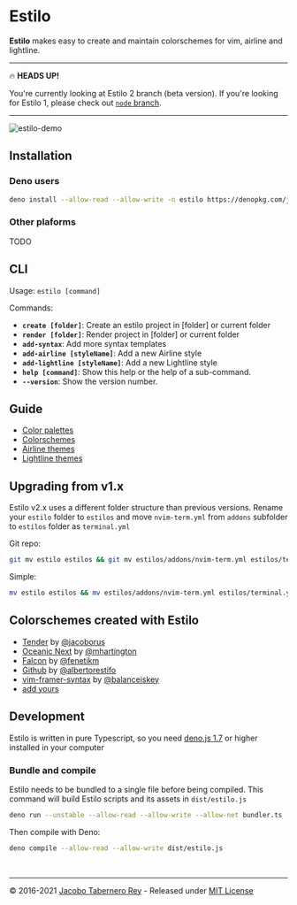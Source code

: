 # Estilo

**Estilo** makes easy to create and maintain colorschemes for vim, airline and
lightline.

---

:fire: **HEADS UP!**

You're currently looking at Estilo 2 branch (beta version). If you're looking
for Estilo 1,
please check out [`node` branch](https://github.com/jacoborus/estilo/tree/node).

---

![estilo-demo](https://cloud.githubusercontent.com/assets/829859/18419822/ea729490-7863-11e6-8d04-ddb327da68cd.gif)

## Installation

### Deno users

```sh
deno install --allow-read --allow-write -n estilo https://denopkg.com/jacoborus/estilo/dist/estilo.js
```

### Other plaforms

TODO

## CLI

Usage: `estilo [command]`

Commands:

- **`create [folder]`**: Create an estilo project in [folder] or current folder
- **`render [folder]`**: Render project in [folder] or current folder
- **`add-syntax`**: Add more syntax templates
- **`add-airline [styleName]`**: Add a new Airline style
- **`add-lightline [styleName]`**: Add a new Lightline style
- **`help [command]`**: Show this help or the help of a sub-command.
- **`--version`**: Show the version number.

## Guide

- [Color palettes](docs/color-palettes.md)
- [Colorschemes](docs/colorschemes.md)
- [Airline themes](docs/airline.md)
- [Lightline themes](docs/lightline.md)

## Upgrading from v1.x

Estilo v2.x uses a different folder structure than previous versions. Rename
your `estilo` folder to `estilos` and move `nvim-term.yml` from `addons`
subfolder to `estilos` folder as `terminal.yml`

Git repo:

```sh
git mv estilo estilos && git mv estilos/addons/nvim-term.yml estilos/terminal.yml
```

Simple:

```sh
mv estilo estilos && mv estilos/addons/nvim-term.yml estilos/terminal.yml
```

## Colorschemes created with Estilo

- [Tender](https://github.com/jacoborus/tender.vim) by
  [@jacoborus](https://github.com/jacoborus)
- [Oceanic Next](https://github.com/mhartington/oceanic-next) by
  [@mhartington](https://github.com/mhartington)
- [Falcon](https://github.com/fenetikm/falcon) by
  [@fenetikm](https://github.com/fenetikm)
- [Github](https://github.com/albertorestifo/github.vim) by
  [@albertorestifo](https://github.com/albertorestifo)
- [vim-framer-syntax](https://github.com/balanceiskey/vim-framer-syntax) by
  [@balanceiskey](https://github.com/balanceiskey)
- [add yours](https://github.com/jacoborus/estilo/issues/new)

## Development

Estilo is written in pure Typescript, so you need
[deno.js 1.7](https://deno.land/) or higher installed in your computer

### Bundle and compile

Estilo needs to be bundled to a single file before being compiled.
This command will build Estilo scripts and its assets in `dist/estilo.js`

```sh
deno run --unstable --allow-read --allow-write --allow-net bundler.ts
```

Then compile with Deno:

```sh
deno compile --allow-read --allow-write dist/estilo.js
```

<br>

---

© 2016-2021 [Jacobo Tabernero Rey](http://jacoborus.codes) - Released under
[MIT License](https://raw.github.com/jacoborus/estilo/master/LICENSE)
